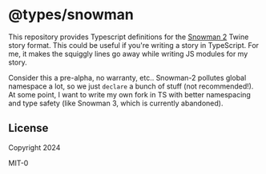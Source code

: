 # @types/snowman

This repository provides Typescript definitions for the [Snowman 2](https://github.com/videlais/snowman/) Twine story format. This could be useful if you're writing a story in TypeScript. For me, it makes the squiggly lines go away while writing JS modules for my story.

Consider this a pre-alpha, no warranty, etc.. Snowman-2 pollutes global namespace a lot, so we just `declare` a bunch of stuff (not recommended!). At some point, I want to write my own fork in TS with better namespacing and type safety (like Snowman 3, which is currently abandoned).

## License

Copyright 2024 

MIT-0